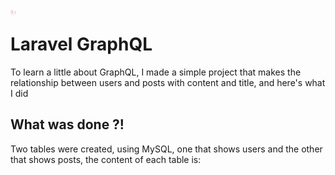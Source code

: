 <img src="assets/laravel-lighthouse.png" alt="table and columns from each" style="float: left; width: 10px; height:10px; text-align: center"/>

# Laravel GraphQL
To learn a little about GraphQL, I made a simple project that makes the relationship between users and posts with content and title, and here's what I did

## What was done ?!
Two tables were created, using MySQL, one that shows users and the other that shows posts, the content of each table is:
